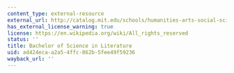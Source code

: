 ```yaml
---
content_type: external-resource
external_url: http://catalog.mit.edu/schools/humanities-arts-social-sciences/literature/#undergraduatetext
has_external_license_warning: true
license: https://en.wikipedia.org/wiki/All_rights_reserved
status: ''
title: Bachelor of Science in Literature
uid: ad424eca-a2a5-4ffc-862b-5fee49f59236
wayback_url: ''
---
```


